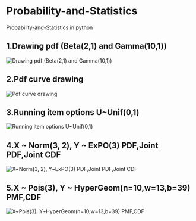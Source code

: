 # Probability-and-Statistics
Probability-and-Statistics in python

1.Drawing pdf (Beta(2,1) and Gamma(10,1))
-----------------------------------------
![Drawing pdf (Beta(2,1) and Gamma(10,1))](https://user-images.githubusercontent.com/67899069/89774314-a02e4c00-db40-11ea-83d4-394ac15b99fd.png)

2.Pdf curve drawing
-------------------
![Pdf curve drawing](https://user-images.githubusercontent.com/67899069/89774325-a3c1d300-db40-11ea-95c4-b9dd7d840352.png)

3.Running item options U~Unif(0,1)
----------------------------------
![Running item options U~Unif(0,1)](https://user-images.githubusercontent.com/67899069/89774333-a6242d00-db40-11ea-94bb-1cc473757ca6.png)

4.X ~ Norm(3, 2), Y ~ ExPO(3) PDF,Joint PDF,Joint CDF
-------------------------------------------------
![X~Norm(3, 2), Y~ExPO(3) PDF,Joint PDF,Joint CDF](https://user-images.githubusercontent.com/67899069/89774347-aae8e100-db40-11ea-80d2-a8dc627a0d6c.png)

5.X ~ Pois(3), Y ~ HyperGeom(n=10,w=13,b=39) PMF,CDF
------------------------------------------------
![X~Pois(3), Y~HyperGeom(n=10,w=13,b=39) PMF,CDF](https://user-images.githubusercontent.com/67899069/89774352-acb2a480-db40-11ea-93d5-ed4ee7f36ccf.png)
